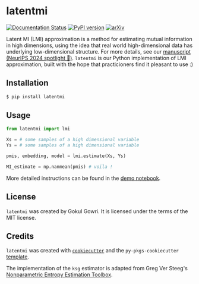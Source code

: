 # latentmi

[![Documentation Status](https://readthedocs.org/projects/latentmi/badge/?version=latest)](https://latentmi.readthedocs.io/en/latest/?badge=latest) [![PyPI version](https://badge.fury.io/py/latentmi.svg)](https://badge.fury.io/py/latentmi) [![arXiv](https://img.shields.io/badge/arXiv-2409.02732-b31b1b.svg)](https://arxiv.org/abs/2409.02732)

Latent MI (LMI) approximation is a method for estimating mutual information in high dimensions, using the idea that real world high-dimensional data has underlying low-dimensional structure. For more details, see our [manuscript (NeurIPS 2024 spotlight 🌟)](https://arxiv.org/abs/2409.02732). `latentmi` is our Python implementation of LMI approximation, built with the hope that practicioners find it pleasant to use :) 


## Installation

```bash
$ pip install latentmi
```

## Usage

```python
from latentmi import lmi

Xs = # some samples of a high dimensional variable
Ys = # some samples of a high dimensional variable

pmis, embedding, model = lmi.estimate(Xs, Ys)

MI_estimate = np.nanmean(pmis) # voila !
```

More detailed instructions can be found in the [demo notebook](https://latentmi.readthedocs.io/en/latest/example.html).


## License

`latentmi` was created by Gokul Gowri. It is licensed under the terms of the MIT license.

## Credits

`latentmi` was created with [`cookiecutter`](https://cookiecutter.readthedocs.io/en/latest/) and the `py-pkgs-cookiecutter` [template](https://github.com/py-pkgs/py-pkgs-cookiecutter).

The implementation of the `ksg` estimator is adapted from Greg Ver Steeg's [Nonparametric Entropy Estimation Toolbox](https://github.com/gregversteeg/NPEET/tree/master).
